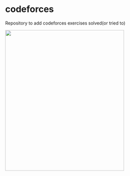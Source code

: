 # codeforces
 Repository to add codeforces exercises solved(or tried to)
 <p> <img src="https://media.giphy.com/media/14qgEfMsjXb2VO/giphy.gif" width="380" height="450" align="left"/></p> 
